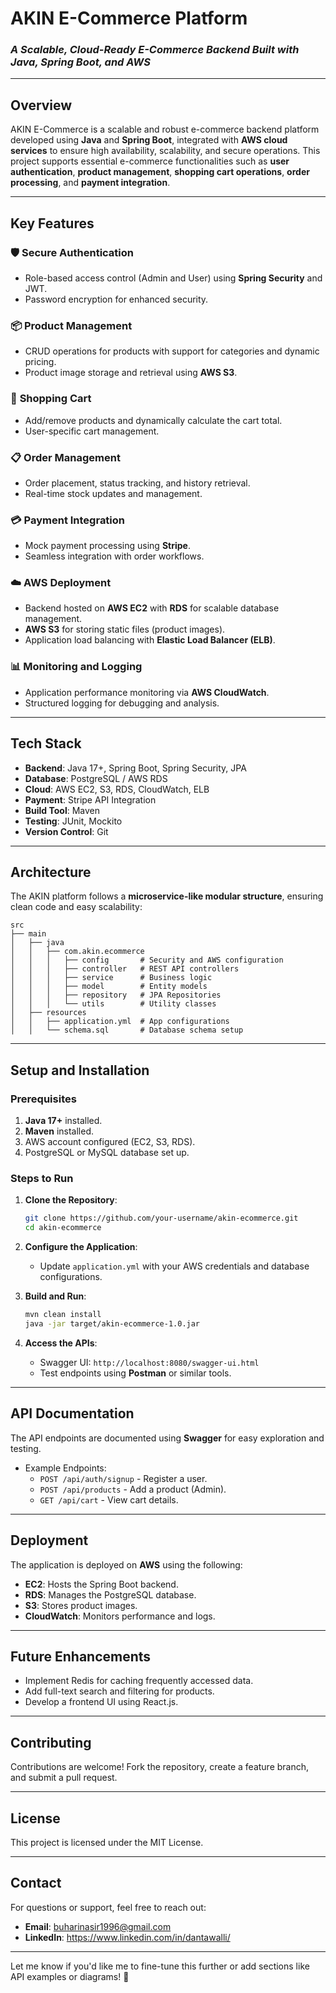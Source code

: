 # **AKIN E-Commerce Platform**  
### *A Scalable, Cloud-Ready E-Commerce Backend Built with Java, Spring Boot, and AWS*  

---

## **Overview**  
AKIN E-Commerce is a scalable and robust e-commerce backend platform developed using **Java** and **Spring Boot**, integrated with **AWS cloud services** to ensure high availability, scalability, and secure operations. This project supports essential e-commerce functionalities such as **user authentication**, **product management**, **shopping cart operations**, **order processing**, and **payment integration**.

---

## **Key Features**  
### 🛡️ **Secure Authentication**  
- Role-based access control (Admin and User) using **Spring Security** and JWT.  
- Password encryption for enhanced security.  

### 📦 **Product Management**  
- CRUD operations for products with support for categories and dynamic pricing.  
- Product image storage and retrieval using **AWS S3**.

### 🛒 **Shopping Cart**  
- Add/remove products and dynamically calculate the cart total.  
- User-specific cart management.  

### 📋 **Order Management**  
- Order placement, status tracking, and history retrieval.  
- Real-time stock updates and management.

### 💳 **Payment Integration**  
- Mock payment processing using **Stripe**.  
- Seamless integration with order workflows.  

### ☁️ **AWS Deployment**  
- Backend hosted on **AWS EC2** with **RDS** for scalable database management.  
- **AWS S3** for storing static files (product images).  
- Application load balancing with **Elastic Load Balancer (ELB)**.  

### 📊 **Monitoring and Logging**  
- Application performance monitoring via **AWS CloudWatch**.  
- Structured logging for debugging and analysis.

---

## **Tech Stack**  
- **Backend**: Java 17+, Spring Boot, Spring Security, JPA  
- **Database**: PostgreSQL / AWS RDS  
- **Cloud**: AWS EC2, S3, RDS, CloudWatch, ELB  
- **Payment**: Stripe API Integration  
- **Build Tool**: Maven  
- **Testing**: JUnit, Mockito  
- **Version Control**: Git  

---

## **Architecture**  
The AKIN platform follows a **microservice-like modular structure**, ensuring clean code and easy scalability:  
```
src  
├── main  
│   ├── java  
│   │   ├── com.akin.ecommerce  
│   │   │   ├── config       # Security and AWS configuration  
│   │   │   ├── controller   # REST API controllers  
│   │   │   ├── service      # Business logic  
│   │   │   ├── model        # Entity models  
│   │   │   ├── repository   # JPA Repositories  
│   │   │   └── utils        # Utility classes  
│   ├── resources  
│   │   ├── application.yml  # App configurations  
│   │   └── schema.sql       # Database schema setup  
```

---

## **Setup and Installation**  

### Prerequisites  
1. **Java 17+** installed.  
2. **Maven** installed.  
3. AWS account configured (EC2, S3, RDS).  
4. PostgreSQL or MySQL database set up.  

### Steps to Run  
1. **Clone the Repository**:  
   ```bash
   git clone https://github.com/your-username/akin-ecommerce.git  
   cd akin-ecommerce  
   ```  
2. **Configure the Application**:  
   - Update `application.yml` with your AWS credentials and database configurations.  

3. **Build and Run**:  
   ```bash
   mvn clean install  
   java -jar target/akin-ecommerce-1.0.jar  
   ```  
4. **Access the APIs**:  
   - Swagger UI: `http://localhost:8080/swagger-ui.html`  
   - Test endpoints using **Postman** or similar tools.  

---

## **API Documentation**  
The API endpoints are documented using **Swagger** for easy exploration and testing.  
- Example Endpoints:  
  - `POST /api/auth/signup` - Register a user.  
  - `POST /api/products` - Add a product (Admin).  
  - `GET /api/cart` - View cart details.  

---

## **Deployment**  
The application is deployed on **AWS** using the following:  
- **EC2**: Hosts the Spring Boot backend.  
- **RDS**: Manages the PostgreSQL database.  
- **S3**: Stores product images.  
- **CloudWatch**: Monitors performance and logs.  

---

## **Future Enhancements**  
- Implement Redis for caching frequently accessed data.  
- Add full-text search and filtering for products.  
- Develop a frontend UI using React.js.  

---

## **Contributing**  
Contributions are welcome! Fork the repository, create a feature branch, and submit a pull request.  

---

## **License**  
This project is licensed under the MIT License.  

---

## **Contact**  
For questions or support, feel free to reach out:  
- **Email**: buharinasir1996@gmail.com  
- **LinkedIn**: https://www.linkedin.com/in/dantawalli/

---

Let me know if you'd like me to fine-tune this further or add sections like API examples or diagrams! 🚀
